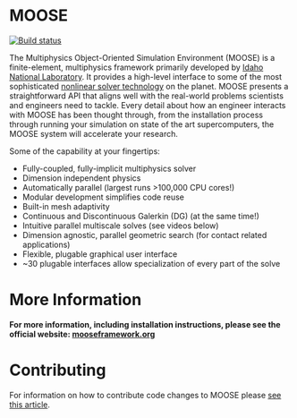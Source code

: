 MOOSE
=====

[![Build status](https://civet.inl.gov/idaholab/moose/master/branch_status.svg)](https://civet.inl.gov/repo/idaholab/moose/)

The Multiphysics Object-Oriented Simulation Environment (MOOSE) is a finite-element, multiphysics framework primarily developed by [Idaho National Laboratory](http://www.inl.gov). It provides a high-level interface to some of the most sophisticated [nonlinear solver technology](http://www.mcs.anl.gov/petsc/) on the planet. MOOSE presents a straightforward API that aligns well with the real-world problems scientists and engineers need to tackle. Every detail about how an engineer interacts with MOOSE has been thought through, from the installation process through running your simulation on state of the art supercomputers, the MOOSE system will accelerate your research.

Some of the capability at your fingertips:

* Fully-coupled, fully-implicit multiphysics solver
* Dimension independent physics
* Automatically parallel (largest runs >100,000 CPU cores!)
* Modular development simplifies code reuse
* Built-in mesh adaptivity
* Continuous and Discontinuous Galerkin (DG) (at the same time!)
* Intuitive parallel multiscale solves (see videos below)
* Dimension agnostic, parallel geometric search (for contact related applications)
* Flexible, plugable graphical user interface
* ~30 plugable interfaces allow specialization of every part of the solve

More Information
================

**For more information, including installation instructions, please see the official website: [mooseframework.org](https://mooseframework.org)**

Contributing
============

For information on how to contribute code changes to MOOSE please [see this article](https://mooseframework.org/framework_development/contributing.html).

